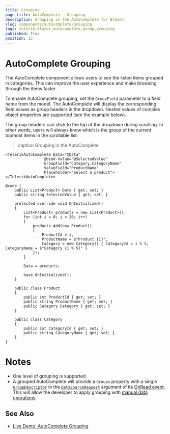 ```yaml
---
title: Grouping
page_title: AutoComplete - Grouping
description: Grouping in the AutoComplete for Blazor.
slug: components/autocomplete/grouping
tags: telerik,blazor,autocomplete,group,grouping
published: True
position: 15
---
```


# AutoComplete Grouping

The AutoComplete component allows users to see the listed items grouped in categories. This can improve the user experience and make browsing through the items faster.

To enable AutoComplete grouping, set the `GroupField` parameter to a field name from the model. The AutoComplete will display the corresponding field values as group headers in the dropdown. Nested values of complex object properties are supported (see the example below).

The group headers can stick to the top of the dropdown during scrolling. In other words, users will always know which is the group of the current topmost items in the scrollable list.

>caption Grouping in the AutoComplete

````RAZOR
<TelerikAutoComplete Data="@Data"
                 @bind-Value="@SelectedValue"
                 GroupField="Category.CategoryName"
                 ValueField="ProductName"
                 Placeholder="Select a product">
</TelerikAutoComplete>

@code {
    public List<Product> Data { get; set; }
    public string SelectedValue { get; set; }

    protected override void OnInitialized()
    {
        List<Product> products = new List<Product>();
        for (int i = 0; i < 20; i++)
        {
            products.Add(new Product()
            {
                ProductId = i,
                ProductName = $"Product {i}",
                Category = new Category() { CategoryId = i % 5, CategoryName = $"Category {i % 5}" }
            });
        }

        Data = products;

        base.OnInitialized();
    }

    public class Product
    {
        public int ProductId { get; set; }
        public string ProductName { get; set; }
        public Category Category { get; set; }
    }

    public class Category
    {
        public int CategoryId { get; set; }
        public string CategoryName { get; set; }
    }
}
````

# Notes

* One level of grouping is supported.
* A grouped AutoComplete will provide a `Groups` property with a single [`GroupDescriptor`](slug:Telerik.DataSource.GroupDescriptor) in the [`DataSourceRequest`](slug:Telerik.DataSource.DataSourceRequest) argument of its [OnRead event](slug:autocomplete-events#onread). This will allow the developer to apply grouping with [manual data operations](slug:components/grid/manual-operations).

## See Also

  * [Live Demo: AutoComplete Grouping](https://demos.telerik.com/blazor-ui/autocomplete/grouping)
